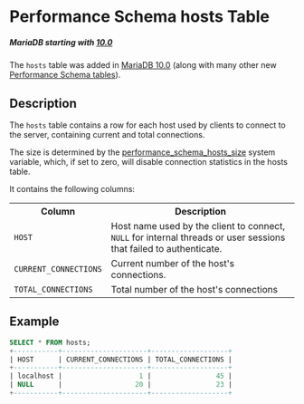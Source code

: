 # Performance Schema hosts Table

##### MariaDB starting with [10.0](/kb/en/what-is-mariadb-100/)

The `hosts` table was added in [MariaDB 10.0](/kb/en/what-is-mariadb-100/) (along with many other new
[Performance Schema tables](/sql-statements-structure/sql-statements/administrative-sql-statements/system-tables/performance-schema/performance-schema-tables/list-of-performance-schema-tables/)).

## Description

The `hosts` table contains a row for each host used by clients to connect to the server, containing current and total connections.

The size is determined by the [performance_schema_hosts_size](/kb/en/performance-schema-system-variables/#performance_schema_hosts_size) system variable, which, if set to zero, will disable connection statistics in the hosts table.

It contains the following columns:

<table><tbody><tr><th>Column</th><th>Description</th></tr>
<tr><td><code>HOST</code></td><td>Host name used by the client to connect, <code>NULL</code> for internal threads or user sessions that failed to authenticate.</td></tr>
<tr><td><code>CURRENT_CONNECTIONS</code></td><td>Current number of the host's connections.</td></tr>
<tr><td><code>TOTAL_CONNECTIONS</code></td><td>Total number of the host's connections</td></tr>
</tbody></table>

## Example

```sql
SELECT * FROM hosts;
+-----------+---------------------+-------------------+
| HOST      | CURRENT_CONNECTIONS | TOTAL_CONNECTIONS |
+-----------+---------------------+-------------------+
| localhost |                   1 |                45 |
| NULL      |                  20 |                23 |
+-----------+---------------------+-------------------+
```